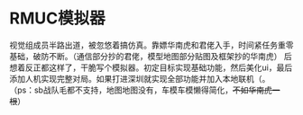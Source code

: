 # RMUC模拟器

视觉组成员半路出道，被忽悠着搞仿真。靠嫖华南虎和君佬入手，时间紧任务重零基础，破防不断。（通信部分抄的君佬，模型地图部分贴图及框架抄的华南虎）
后想着反正都这样了，干脆写个模拟器。初定目标实现基础功能，然后美化ui，最后添加人机实现完整对局。如果打进深圳就实现全部功能并加入本地联机（。
（ps：sb战队毛都不支持，地图地图没有，车模车模懒得简化，~~不如华南虎一根~~）
